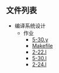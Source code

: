 

## 文件列表

- 编译系统设计
    - 作业
        - [5-30.y](https://github.com/QSCTech/zju-icicles/raw/master/编译系统设计/作业/5-30.y)
        - [Makefile](https://github.com/QSCTech/zju-icicles/raw/master/编译系统设计/作业/Makefile)
        - [2-22.l](https://github.com/QSCTech/zju-icicles/raw/master/编译系统设计/作业/2-22.l)
        - [5-30.l](https://github.com/QSCTech/zju-icicles/raw/master/编译系统设计/作业/5-30.l)
        - [2-24.l](https://github.com/QSCTech/zju-icicles/raw/master/编译系统设计/作业/2-24.l)
